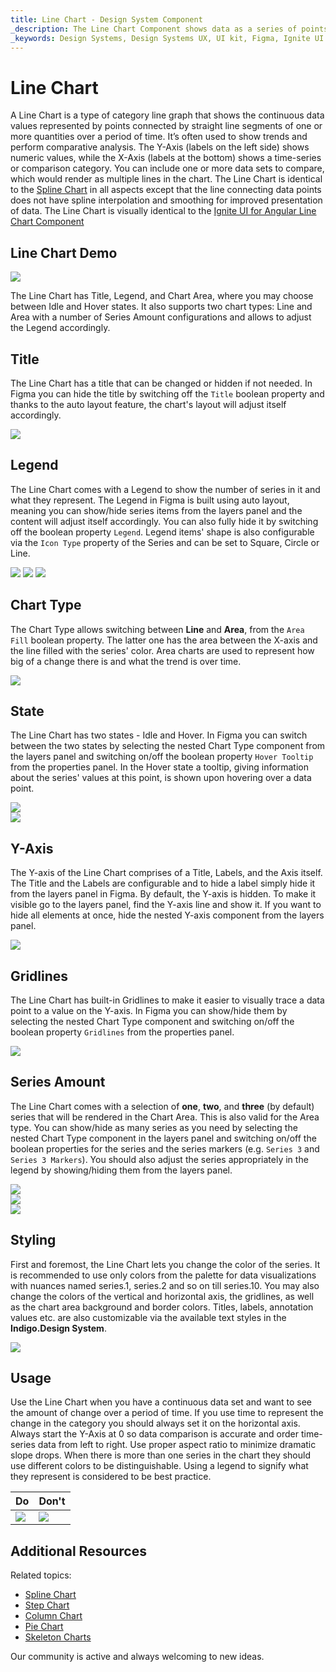 ```yaml
---
title: Line Chart - Design System Component
_description: The Line Chart Component shows data as a series of points connected by straight lines.
_keywords: Design Systems, Design Systems UX, UI kit, Figma, Ignite UI for Angular, Figma to Angular, Angular, Angular Design System, Export code from Figma, Design Kits for Angular, Figma HTML, Figma to HTML, Figma UI kits
---
```


# Line Chart

 A Line Chart is a type of category line graph that shows the continuous data values represented by points connected by straight line segments of one or more quantities over a period of time. It’s often used to show trends and perform comparative analysis. The Y-Axis (labels on the left side) shows numeric values, while the X-Axis (labels at the bottom) shows a time-series or comparison category. You can include one or more data sets to compare, which would render as multiple lines in the chart. The Line Chart is identical to the [Spline Chart](spline-chart.md) in all aspects except that the line connecting data points does not have spline interpolation and smoothing for improved presentation of data. The Line Chart is visually identical to the [Ignite UI for Angular Line Chart Component](https://www.infragistics.com/products/ignite-ui-angular/angular/components/charts/types/line-chart.html)



## Line Chart Demo

<img class="responsive-img" src="../images/line_chart_demo.png" srcset="../images/line_chart_demo@2x.png 2x" />

The Line Chart has Title, Legend, and Chart Area, where you may choose between Idle and Hover states. It also supports two chart types: Line and Area with a number of Series Amount configurations and allows to adjust the Legend accordingly.

## Title

The Line Chart has a title that can be changed or hidden if not needed. In Figma you can hide the title by switching off the `Title` boolean property and thanks to the auto layout feature, the chart's layout will adjust itself accordingly.

<img class="responsive-img" src="../images/line_chart_no_title.png" srcset="../images/line_chart_no_title@2x.png 2x" />

## Legend

The Line Chart comes with a Legend to show the number of series in it and what they represent. The Legend in Figma is built using auto layout, meaning you can show/hide series items from the layers panel and the content will adjust itself accordingly. You can also fully hide it by switching off the boolean property `Legend`. Legend items' shape is also configurable via the `Icon Type` property of the Series and can be set to Square, Circle or Line.

<img class="responsive-img" src="../images/line_chart_legend_square.png" srcset="../images/line_chart_legend_square@2x.png 2x" />
<img class="responsive-img" src="../images/line_chart_legend_circle.png" srcset="../images/line_chart_legend_circle@2x.png 2x" />
<img class="responsive-img" src="../images/line_chart_legend_line.png" srcset="../images/line_chart_legend_line@2x.png 2x" />

## Chart Type

The Chart Type allows switching between **Line** and **Area**, from the `Area Fill` boolean property. The latter one has the area between the X-axis and the line filled with the series' color. Area charts are used to represent how big of a change there is and what the trend is over time.

<img class="responsive-img" src="../images/line_area_chart_three_series.png" srcset="../images/line_area_chart_three_series@2x.png 2x" />

## State

The Line Chart has two states - Idle and Hover. In Figma you can switch between the two states by selecting the nested Chart Type component from the layers panel and switching on/off the boolean property `Hover Tooltip` from the properties panel. In the Hover state a tooltip, giving information about the series' values at this point, is shown upon hovering over a data point.

<img class="responsive-img" src="../images/line_area_chart_tooltip-off.png" srcset="../images/line_area_chart_tooltip-off@2x.png 2x" />
<div class="divider--half"></div>
<img class="responsive-img" src="../images/line_area_chart_tooltip-on.png" srcset="../images/line_area_chart_tooltip-on@2x.png 2x" />

## Y-Axis

The Y-axis of the Line Chart comprises of a Title, Labels, and the Axis itself. The Title and the Labels are configurable and to hide a label simply hide it from the layers panel in Figma. By default, the Y-axis is hidden. To make it visible go to the layers panel, find the Y-axis line and show it. If you want to hide all elements at once, hide the nested Y-axis component from the layers panel.

<img class="responsive-img" src="../images/line_chart_yaxis.png" srcset="../images/line_chart_yaxis@2x.png 2x" />

## Gridlines

The Line Chart has built-in Gridlines to make it easier to visually trace a data point to a value on the Y-axis. In Figma you can show/hide them by selecting the nested Chart Type component and switching on/off the boolean property `Gridlines` from the properties panel.

<img class="responsive-img" src="../images/line_chart_gridlines.png" srcset="../images/line_chart_gridlines@2x.png 2x" />

## Series Amount

The Line Chart comes with a selection of **one**, **two**, and **three** (by default) series that will be rendered in the Chart Area. This is also valid for the Area type. You can show/hide as many series as you need by selecting the nested Chart Type component in the layers panel and switching on/off the boolean properties for the series and the series markers (e.g. `Series 3` and `Series 3 Markers`). You should also adjust the series appropriately in the legend by showing/hiding them from the layers panel.

<img class="responsive-img" src="../images/line_chart_one_series.png" srcset="../images/line_chart_one_series@2x.png 2x" />
<div class="divider--half"></div>
<img class="responsive-img" src="../images/line_chart_two_series.png" srcset="../images/line_chart_two_series@2x.png 2x" />
<div class="divider--half"></div>
<img class="responsive-img" src="../images/line_chart_three_series.png" srcset="../images/line_chart_three_series@2x.png 2x" />

## Styling

First and foremost, the Line Chart lets you change the color of the series. It is recommended to use only colors from the palette for data visualizations with nuances named series.1, series.2 and so on till series.10. You may also change the colors of the vertical and horizontal axis, the gridlines, as well as the chart area background and border colors. Titles, labels, annotation values etc. are also customizable via the available text styles in the **Indigo.Design System**.

<img class="responsive-img" src="../images/line_chart_styling.png" srcset="../images/line_chart_styling@2x.png 2x" />

## Usage

Use the Line Chart when you have a continuous data set and want to see the amount of change over a period of time. If you use time to represent the change in the category you should always set it on the horizontal axis. Always start the Y-Axis at 0 so data comparison is accurate and order time-series data from left to right. Use proper aspect ratio to minimize dramatic slope drops. When there is more than one series in the chart they should use different colors to be distinguishable. Using a legend to signify what they represent is considered to be best practice.


 | Do                                                                                             | Don't                                                                                              |
| ---------------------------------------------------------------------------------------------- | -------------------------------------------------------------------------------------------------- |
| <img class="responsive-img" src="../images/line_chart_do1.png" srcset="../images/line_chart_do1@2x.png 2x" /> | <img class="responsive-img" src="../images/line_chart_dont1.png" srcset="../images/line_chart_dont1@2x.png 2x" /> | 

## Additional Resources

Related topics:

- [Spline Chart](spline-chart.md)
- [Step Chart](step-chart.md)
- [Column Chart](column-chart.md)
- [Pie Chart](pie-chart.md)
- [Skeleton Charts](skeleton-charts.md)

Our community is active and always welcoming to new ideas.
